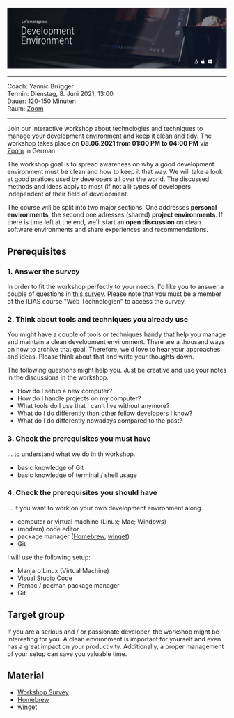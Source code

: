 <!--
layout: workshop
titel: Let's manage our development environment!
social-media-untertitel: Online-Workshop am 8. Juni 2021
datum: 2021-06-08
modul: wt
autor: Yannic Brügger
bild: ../title.png
art: workshop
termin: Dienstag, 8. Juni 2021, 13:00 Uhr
dauer: 120-150 Minuten 
raum: https://th-koeln.zoom.us/j/89337586017?pwd=L2hBbmczaWJ6TStkUjMxTHlRc0ZhUT09
-->

![Let's manage our development environement](title.png)

<hr>

Coach: Yannic Brügger<br>
Termin: Dienstag, 8. Juni 2021, 13:00<br>
Dauer: 120-150 Minuten<br>
Raum: [Zoom](https://th-koeln.zoom.us/j/89337586017?pwd=L2hBbmczaWJ6TStkUjMxTHlRc0ZhUT09)<br>

<hr>

Join our interactive workshop about technologies and techniques to manage your development environment and keep it clean and tidy. The workshop takes place on **08.06.2021 from 01:00 PM to 04:00 PM** via [Zoom](https://th-koeln.zoom.us/j/89337586017?pwd=L2hBbmczaWJ6TStkUjMxTHlRc0ZhUT09) in German.

The workshop goal is to spread awareness on why a good development environment must be clean and how to keep it that way. We will take a look at good pratices used by developers all over the world. The discussed methods and ideas apply to most (if not all) types of developers independent of their field of development.

The course will be split into two major sections. One addresses **personal environments**, the second one adresses (shared) **project environments**. If there is time left at the end, we'll start an **open discussion** on clean software environments and share experiences and recommendations.

## Prerequisites

### 1. Answer the survey

In order to fit the workshop perfectly to your needs, I'd like you to answer a couple of questions in [this survey](https://ilias.th-koeln.de/ilias.php?baseClass=ilObjSurveyGUI&ref_id=1924966&cmd=infoScreen). Please note that you must be a member of the ILIAS course "Web Technologien" to access the survey.

### 2. Think about tools and techniques you already use

You might have a couple of tools or techniques handy that help you manage and maintain a clean development environment. There are a thousand ways on how to archive that goal. Therefore, we'd love to hear your approaches and ideas. Please think about that and write your thoughts down.

The following questions might help you. Just be creative and use your notes in the discussions in the workshop.
- How do I setup a new computer?
- How do I handle projects on my computer?
- What tools do I use that I can't live without anymore?
- What do I do differently than other fellow developers I know? 
- What do I do differently nowadays compared to the past?

### 3. Check the prerequisites you must have

... to understand what we do in th workshop.

- basic knowledge of Git
- basic knowledge of terminal / shell usage

### 4. Check the prerequisites you should have

... if you want to work on your own development environment along.

- computer or virtual machine (Linux; Mac; Windows)
- (modern) code editor
- package manager ([Homebrew](https://brew.sh/), [winget](https://docs.microsoft.com/en-us/windows/package-manager/winget/))
- Git

I will use the following setup:

- Manjaro Linux (Virtual Machine)
- Visual Studio Code
- Pamac / pacman package manager
- Git

## Target group
If you are a serious and / or passionate developer, the workshop might be interesting for you. A clean environment is important for yourself and even has a great impact on your productivity. Additionally, a proper management of your setup can save you valuable time.

## Material
- [Workshop Survey](https://ilias.th-koeln.de/ilias.php?baseClass=ilObjSurveyGUI&ref_id=1924966&cmd=infoScreen)
- [Homebrew](https://brew.sh/)
- [winget](https://docs.microsoft.com/en-us/windows/package-manager/winget/)